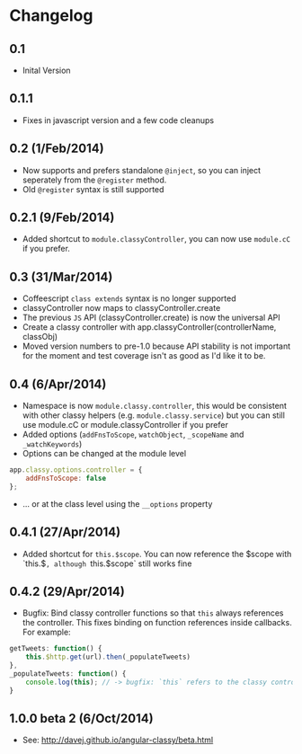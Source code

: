 # Changelog

## 0.1
* Inital Version

## 0.1.1
* Fixes in javascript version and a few code cleanups

## 0.2 (1/Feb/2014)
* Now supports and prefers standalone `@inject`, so you can inject seperately from the `@register` method.
* Old `@register` syntax is still supported

## 0.2.1 (9/Feb/2014)
* Added shortcut to `module.classyController`, you can now use `module.cC` if you prefer.

## 0.3 (31/Mar/2014)
* Coffeescript `class extends` syntax is no longer supported
* classyController now maps to classyController.create
* The previous `JS` API (classyController.create) is now the universal API
* Create a classy controller with app.classyController(controllerName, classObj)
* Moved version numbers to pre-1.0 because API stability is not important for the moment and test coverage isn't as good as I'd like it to be.

## 0.4 (6/Apr/2014)
* Namespace is now `module.classy.controller`, this would be consistent with other classy helpers (e.g. `module.classy.service`) but you can still use module.cC or module.classyController if you prefer
* Added options (`addFnsToScope`, `watchObject`, `_scopeName` and `_watchKeywords`)
* Options can be changed at the module level
```javascript
app.classy.options.controller = {
    addFnsToScope: false
};
```
* ... or at the class level using the `__options` property

## 0.4.1 (27/Apr/2014)
* Added shortcut for `this.$scope`. You can now reference the $scope with `this.$`, although `this.$scope` still works fine

## 0.4.2 (29/Apr/2014)
* Bugfix: Bind classy controller functions so that `this` always references the controller. This fixes binding on function references inside callbacks. For example:
```javascript
getTweets: function() {
	this.$http.get(url).then(_populateTweets)
},
_populateTweets: function() {
	console.log(this); // -> bugfix: `this` refers to the classy controller
}
```

## 1.0.0 beta 2 (6/Oct/2014)

* See: http://davej.github.io/angular-classy/beta.html